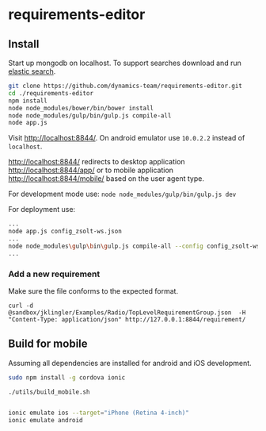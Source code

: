 # requirements-editor #


## Install ##

Start up mongodb on localhost.
To support searches download and run [elastic search](http://www.elasticsearch.org/overview/elkdownloads/).

```bash
git clone https://github.com/dynamics-team/requirements-editor.git
cd ./requirements-editor
npm install
node node_modules/bower/bin/bower install
node node_modules/gulp/bin/gulp.js compile-all
node app.js
```

Visit [http://localhost:8844/](http://localhost:8844/). On android emulator use `10.0.2.2` instead of `localhost`.

[http://localhost:8844/](http://localhost:8844/) redirects to desktop application
[http://localhost:8844/app/](http://localhost:8844/app/) or to mobile application
[http://localhost:8844/mobile/](http://localhost:8844/mobile/) based on the user agent type.

For development mode use: `node node_modules/gulp/bin/gulp.js dev`

For deployment use: 
```bash
...
node app.js config_zsolt-ws.json
...
node node_modules\gulp\bin\gulp.js compile-all --config config_zsolt-ws.json`
...
```

### Add a new requirement ###

Make sure the file conforms to the expected format.

`curl -d @sandbox/jklingler/Examples/Radio/TopLevelRequirementGroup.json  -H "Content-Type: application/json" http://127.0.0.1:8844/requirement/`


## Build for mobile ##

Assuming all dependencies are installed for android and iOS development.

```bash
sudo npm install -g cordova ionic

./utils/build_mobile.sh


ionic emulate ios --target="iPhone (Retina 4-inch)"
ionic emulate android
```
